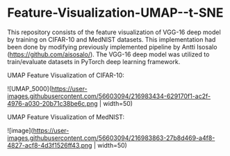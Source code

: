 # Feature-Visualization-UMAP--t-SNE
This repository consists of the feature visualization of VGG-16 deep model by training on CIFAR-10 and MedNIST datasets. This implementation had been done by modifying previously implemented pipeline by Antti Isosalo (https://github.com/aisosalo/). The VGG-16 deep model was utilized to train/evaluate datasets in PyTorch deep learning framework.  

UMAP Feature Visualization of CIFAR-10:

![UMAP_5000](https://user-images.githubusercontent.com/56603094/216983434-629170f1-ac2f-4976-a030-20b71c38be6c.png | width=50)



UMAP Feature Visualization of MedNIST:


![image](https://user-images.githubusercontent.com/56603094/216983863-27b8d469-a4f8-4827-acf8-4d3f1526ff43.png | width=50)
